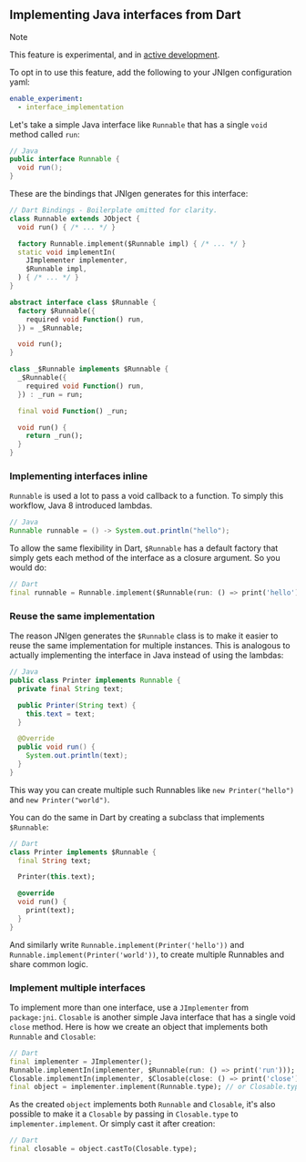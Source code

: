 ## Implementing Java interfaces from Dart

> [!NOTE]  
> This feature is experimental, and in
> [active development](https://github.com/dart-lang/native/issues/1569).
>
> To opt in to use this feature, add the following to your JNIgen configuration
> yaml:
>
> ```yaml
> enable_experiment:
>   - interface_implementation
> ```

Let's take a simple Java interface like `Runnable` that has a single `void`
method called `run`:

```java
// Java
public interface Runnable {
  void run();
}
```

These are the bindings that JNIgen generates for this interface:

```dart
// Dart Bindings - Boilerplate omitted for clarity.
class Runnable extends JObject {
  void run() { /* ... */ }

  factory Runnable.implement($Runnable impl) { /* ... */ }
  static void implementIn(
    JImplementer implementer,
    $Runnable impl,
  ) { /* ... */ }
}

abstract interface class $Runnable {
  factory $Runnable({
    required void Function() run,
  }) = _$Runnable;

  void run();
}

class _$Runnable implements $Runnable {
  _$Runnable({
    required void Function() run,
  }) : _run = run;

  final void Function() _run;

  void run() {
    return _run();
  }
}
```

### Implementing interfaces inline

`Runnable` is used a lot to pass a void callback to a function. To simply this
workflow, Java 8 introduced lambdas.

```java
// Java
Runnable runnable = () -> System.out.println("hello");
```

To allow the same flexibility in Dart, `$Runnable` has a default factory that
simply gets each method of the interface as a closure argument. So you would do:

```dart
// Dart
final runnable = Runnable.implement($Runnable(run: () => print('hello')));
```

### Reuse the same implementation

The reason JNIgen generates the `$Runnable` class is to make it easier to reuse
the same implementation for multiple instances. This is analogous to actually
implementing the interface in Java instead of using the lambdas:

```java
// Java
public class Printer implements Runnable {
  private final String text;

  public Printer(String text) {
    this.text = text;
  }

  @Override
  public void run() {
    System.out.println(text);
  }
}
```

This way you can create multiple such Runnables like `new Printer("hello")` and
`new Printer("world")`.

You can do the same in Dart by creating a subclass that implements `$Runnable`:

```dart
// Dart
class Printer implements $Runnable {
  final String text;

  Printer(this.text);

  @override
  void run() {
    print(text);
  }
}
```

And similarly write `Runnable.implement(Printer('hello'))` and
`Runnable.implement(Printer('world'))`, to create multiple Runnables and share
common logic.

### Implement multiple interfaces

To implement more than one interface, use a `JImplementer` from `package:jni`.
`Closable` is another simple Java interface that has a single void `close`
method. Here is how we create an object that implements both `Runnable` and
`Closable`:

```dart
// Dart
final implementer = JImplementer();
Runnable.implementIn(implementer, $Runnable(run: () => print('run')));
Closable.implementIn(implementer, $Closable(close: () => print('close')));
final object = implementer.implement(Runnable.type); // or Closable.type.
```

As the created `object` implements both `Runnable` and `Closable`, it's also
possible to make it a `Closable` by passing in `Closable.type` to
`implementer.implement`. Or simply cast it after creation:

```dart
// Dart
final closable = object.castTo(Closable.type);
```
